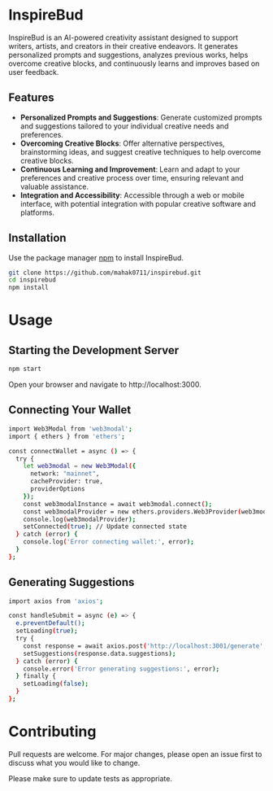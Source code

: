 # InspireBud

InspireBud is an AI-powered creativity assistant designed to support writers, artists, and creators in their creative endeavors. It generates personalized prompts and suggestions, analyzes previous works, helps overcome creative blocks, and continuously learns and improves based on user feedback.

## Features

- **Personalized Prompts and Suggestions**: Generate customized prompts and suggestions tailored to your individual creative needs and preferences.
- **Overcoming Creative Blocks**: Offer alternative perspectives, brainstorming ideas, and suggest creative techniques to help overcome creative blocks.
- **Continuous Learning and Improvement**: Learn and adapt to your preferences and creative process over time, ensuring relevant and valuable assistance.
- **Integration and Accessibility**: Accessible through a web or mobile interface, with potential integration with popular creative software and platforms.

## Installation

Use the package manager [npm](https://www.npmjs.com/) to install InspireBud.

```bash
git clone https://github.com/mahak0711/inspirebud.git
cd inspirebud
npm install
```
# Usage
## Starting the Development Server

```bash
npm start
```
Open your browser and navigate to http://localhost:3000.

## Connecting Your Wallet
```bash
import Web3Modal from 'web3modal';
import { ethers } from 'ethers';

const connectWallet = async () => {
  try {
    let web3modal = new Web3Modal({
      network: "mainnet",
      cacheProvider: true,
      providerOptions
    });
    const web3modalInstance = await web3modal.connect();
    const web3modalProvider = new ethers.providers.Web3Provider(web3modalInstance);
    console.log(web3modalProvider);
    setConnected(true); // Update connected state
  } catch (error) {
    console.log('Error connecting wallet:', error);
  }
};
```
## Generating Suggestions
```bash 
import axios from 'axios';

const handleSubmit = async (e) => {
  e.preventDefault();
  setLoading(true);
  try {
    const response = await axios.post('http://localhost:3001/generate', preferences);
    setSuggestions(response.data.suggestions);
  } catch (error) {
    console.error('Error generating suggestions:', error);
  } finally {
    setLoading(false);
  }
};
```
# Contributing
Pull requests are welcome. For major changes, please open an issue first to discuss what you would like to change.

Please make sure to update tests as appropriate.


